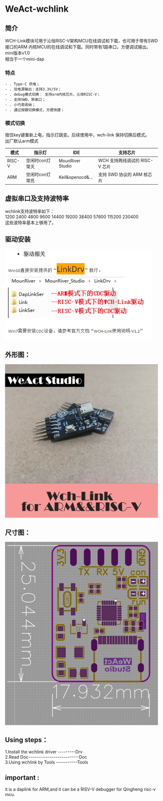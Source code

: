 # WeAct-wchlink

## 简介
WCH-Link模块可用于沁恒RISC-V架构MCU在线调试和下载，也可用于带有SWD接口的ARM 内核MCU的在线调试和下载。同时带有1路串口，方便调试输出。 mini版本v1.0 <br>
相当于一个mini-dap

### 特点
    - . Type-C 供电；
    - . 双电源输出：支持3.3V/5V；
    - . debug模式切换： 支持arm内核芯片、沁恒RISC-V；
    - . 支持SWD、带串口；
    - . 小巧易收纳；
    - . 通过按键切换模式，方便快捷；

### 模式切换 
按住key键重新上电，指示灯跳变。后续使用中，wch-link 保持切换后模式。<br>
出厂默认arm模式

| 模式     |  指示灯  |  IDE |  支持芯片 |
|---|---|---|---|
| RISC-V  |  空闲时con灯常灭 | MounRiver Studio  |  WCH 支持两线调试的 RISC-V 芯片 |
| ARM   | 空闲时con灯常亮   | Keil&openocd&...    |  支持 SWD 协议的 ARM 核芯片  |

## 虚拟串口及支持波特率
wchlink支持波特率如下：<br>
1200 2400 4800 9600 14400 19200 38400 57600 115200 230400<br>
这些波特率基本上够用了。<br>

## 驱动安装

![LinkDrv](Drv/%E6%89%8B%E6%9C%BA7.PNG)


## 外形图：
![外形图](Hdk/Wch-Link01.png)

## 尺寸图：
![尺寸图](Hdk/%E5%B0%BA%E5%AF%B8%E5%9B%BE.PNG)

## Using steps：
 1.Install the wchlink driver ---------Drv  <br>
 2.Read Doc--------------------------Doc   <br>
 3.Using wchlink by Tools -----------Tools  <br>

## important : 
it is a daplink for ARM,and it can be a RISV-V debugger for Qingheng risc-v mcu.